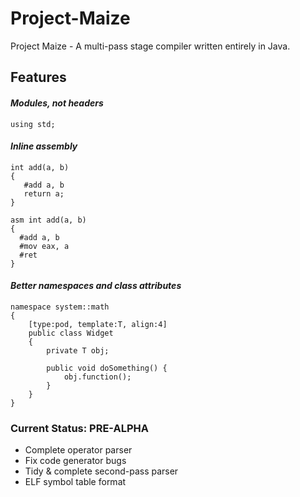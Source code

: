 Project-Maize
=============

Project Maize - A multi-pass stage compiler written entirely in Java.

Features
--------

<h4><em>Modules, not headers</em></h4>

    using std;


<h4><em>Inline assembly</em></h4>

    int add(a, b)
    {
       #add a, b
       return a;
    }
    
    asm int add(a, b)
    {
      #add a, b
      #mov eax, a
      #ret
    }
    
<h4><em>Better namespaces and class attributes</em></h4>

    namespace system::math
    {
        [type:pod, template:T, align:4]
        public class Widget
        {
            private T obj;
            
            public void doSomething() {
                obj.function();
            }
        }
    }

<h3>Current Status: PRE-ALPHA</h3>

  - Complete operator parser
  - Fix code generator bugs
  - Tidy & complete second-pass parser
  - ELF symbol table format




